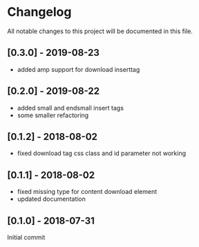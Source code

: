 # Changelog
All notable changes to this project will be documented in this file.

## [0.3.0] - 2019-08-23

- added amp support for download inserttag

## [0.2.0] - 2019-08-22

- added small and endsmall insert tags
- some smaller refactoring

## [0.1.2] - 2018-08-02

- fixed download tag css class and id parameter not working

## [0.1.1] - 2018-08-02

- fixed missing type for content download element
- updated documentation

## [0.1.0] - 2018-07-31

Initial commit